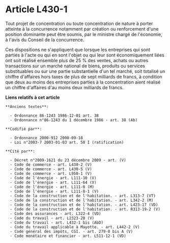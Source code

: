 # Article L430-1

Tout projet de concentration ou toute concentration de nature à porter atteinte à la concurrence notamment par création ou
renforcement d'une position dominante peut être soumis, par le ministre chargé de l'économie, à l'avis du Conseil de la
concurrence.

Ces dispositions ne s'appliquent que lorsque les entreprises qui sont parties à l'acte ou qui en sont l'objet ou qui leur
sont économiquement liées ont soit réalisé ensemble plus de 25 % des ventes, achats ou autres transactions sur un marché
national de biens, produits ou services substituables ou sur une partie substantielle d'un tel marché, soit totalisé un
chiffre d'affaires hors taxes de plus de sept milliards de francs, à condition que deux au moins des entreprises parties à la
concentration aient réalisé un chiffre d'affaires d'au moins deux milliards de francs.

**Liens relatifs à cet article**

	**Anciens textes**:

	  - Ordonnance 86-1243 1986-12-01 art. 38
	  - Ordonnance n°86-1243 du 1 décembre 1986 - art. 38 (Ab)

	**Codifié par**:

	  - Ordonnance 2000-912 2000-09-18
	  - Loi n°2003-7 2003-01-03 art. 50 I (ratification)

	**Cité par**:

	  - Décret n°2009-1621 du 23 décembre 2009 - art. (V)
	  - Code de commerce - art. L430-2 (V)
	  - Code de commerce - art. L430-5 (V)
	  - Code de commerce - art. L950-1 (V)
	  - Code de l'énergie - art. L111-10 (V)
	  - Code de l'énergie - art. L111-64 (V)
	  - Code de l'énergie - art. L111-8 (M)
	  - Code de l'énergie - art. L111-8-1 (V)
	  - Code de la construction et de l'habitation. - art. L313-7 (VT)
	  - Code de la construction et de l'habitation. - art. L342-2 (M)
	  - Code de la construction et de l'habitation. - art. L423-17 (VD)
	  - Code de la construction et de l'habitation. - art. R313-19-2 (V)
	  - Code des assurances - art. L322-4 (VD)
	  - Code du travail - art. L2323-20 (V)
	  - Code du travail - art. L432-1 bis (AbD)
	  - Code du travail applicable à Mayotte. - art. L442-2 (V)
	  - Code général des impôts, CGI. - art. 279-0 bis A (V)
	  - Code monétaire et financier - art. L511-12-1 (VD)
